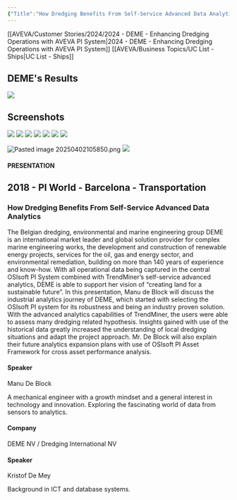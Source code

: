 ```yaml
---
{"Title":"How Dredging Benefits From Self-Service Advanced Data Analytics","year":2018,"Industry":"General","URL":"https://resources.osisoft.com/presentations/how-dredging-benefits-from-self-service-advanced-data-analytics/","PDF":"https://cdn.osisoft.com/osi/presentations/2018-uc-emea-barcelona/UC18EU-D2TR05-DEME-De-Block-How-Dredging-Benefits-From-Self-Service-Advanced-Data-Analytics.pdf","Company":"DEME","Keywords":["Ships"],"dg-publish":true,"permalink":"/aveva/customer-stories/2018/2018-deme-how-dredging-benefits-from-self-service-advanced-data-analytics/","dgPassFrontmatter":true}
---
```



[[AVEVA/Customer Stories/2024/2024 - DEME - Enhancing Dredging Operations with AVEVA PI System\|2024 - DEME - Enhancing Dredging Operations with AVEVA PI System]]
[[AVEVA/Business Topics/UC List - Ships\|UC List - Ships]]

## DEME's Results
![](https://i.imgur.com/0EvgI8Q.png)

## Screenshots
![](https://i.imgur.com/Na91fO8.png)
![](https://i.imgur.com/pjgCszu.png)
![](https://i.imgur.com/vJNf6ox.png)
![](https://i.imgur.com/kJflTPq.png)
![](https://i.imgur.com/fA0bPO0.png)
![](https://i.imgur.com/1Gieu3S.png)
![](https://i.imgur.com/vpIfgNn.png)
<!--⚠️Imgur upload failed, check dev console-->
![Pasted image 20250402105850.png](/img/user/07%20-%20Support/Attachments/Pasted%20image%2020250402105850.png)
![](https://i.imgur.com/M53jUT8.png)

#### PRESENTATION

## 2018 - PI World - Barcelona - Transportation

### How Dredging Benefits From Self-Service Advanced Data Analytics

The Belgian dredging, environmental and marine engineering group DEME is an international market leader and global solution provider for complex marine engineering works, the development and construction of renewable energy projects, services for the oil, gas and energy sector, and environmental remediation, building on more than 140 years of experience and know-how. With all operational data being captured in the central OSIsoft PI System combined with TrendMiner’s self-service advanced analytics, DEME is able to support her vision of “creating land for a sustainable future”. In this presentation, Manu de Block will discuss the industrial analytics journey of DEME, which started with selecting the OSIsoft PI system for its robustness and being an industry proven solution. With the advanced analytics capabilities of TrendMiner, the users were able to assess many dredging related hypothesis. Insights gained with use of the historical data greatly increased the understanding of local dredging situations and adapt the project approach. Mr. De Block will also explain their future analytics expansion plans with use of OSIsoft PI Asset Framework for cross asset performance analysis.

#### Speaker

Manu De Block

A mechanical engineer with a growth mindset and a general interest in technology and innovation. Exploring the fascinating world of data from sensors to analytics.

#### Company

DEME NV / Dredging International NV

#### Speaker

Kristof De Mey

Background in ICT and database systems.